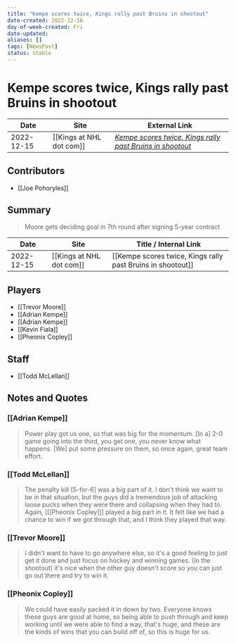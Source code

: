 ```yaml
---
title: "Kempe scores twice, Kings rally past Bruins in shootout"
date-created: 2022-12-16
day-of-week-created: Fri
date-updated: 
aliases: []
tags: [NewsPost]
status: stable
---
```


# Kempe scores twice, Kings rally past Bruins in shootout

| Date       | Site                 | External Link                                                                                                                                |
| ---------- | -------------------- | -------------------------------------------------------------------------------------------------------------------------------------------- |
| 2022-12-15 | [[Kings at NHL dot com]] | [*Kempe scores twice, Kings rally past Bruins in shootout*](https://www.nhl.com/news/los-angeles-kings-boston-bruins-game-recap/c-338680404) |

## Contributors
- [[Joe Pohoryles]]

## Summary
> Moore gets deciding goal in 7th round after signing 5-year contract

| Date       | Site                 | Title / Internal Link                                       |
| ---------- | -------------------- | ----------------------------------------------------------- |
| 2022-12-15 | [[Kings at NHL dot com]] | [[Kempe scores twice, Kings rally past Bruins in shootout]] |

## Players
- [[Trevor Moore]]
- [[Adrian Kempe]]
- [[Adrian Kempe]]
- [[Kevin Fiala]]
- [[Pheonix Copley]]

## Staff
- [[Todd McLellan]]

## Notes and Quotes
### [[Adrian Kempe]]
> Power play got us one, so that was big for the momentum. \[In a] 2-0 game going into the third, you get one, you never know what happens. \[We] put some pressure on them, so once again, great team effort.

### [[Todd McLellan]]
> The penalty kill \[5-for-6] was a big part of it. I don't think we want to be in that situation, but the guys did a tremendous job of attacking loose pucks when they were there and collapsing when they had to. Again, \[[[Pheonix Copley]]] played a big part in it. It felt like we had a chance to win if we got through that, and I think they played that way.

### [[Trevor Moore]]
> I didn't want to have to go anywhere else, so it's a good feeling to just get it done and just focus on hockey and winning games.
> (In the shootout) it's nice when the other guy doesn't score so you can just go out there and try to win it.

### [[Pheonix Copley]]
> We could have easily packed it in down by two. Everyone knows these guys are good at home, so being able to push through and keep working until we were able to find a way, that's huge, and these are the kinds of wins that you can build off of, so this is huge for us.
